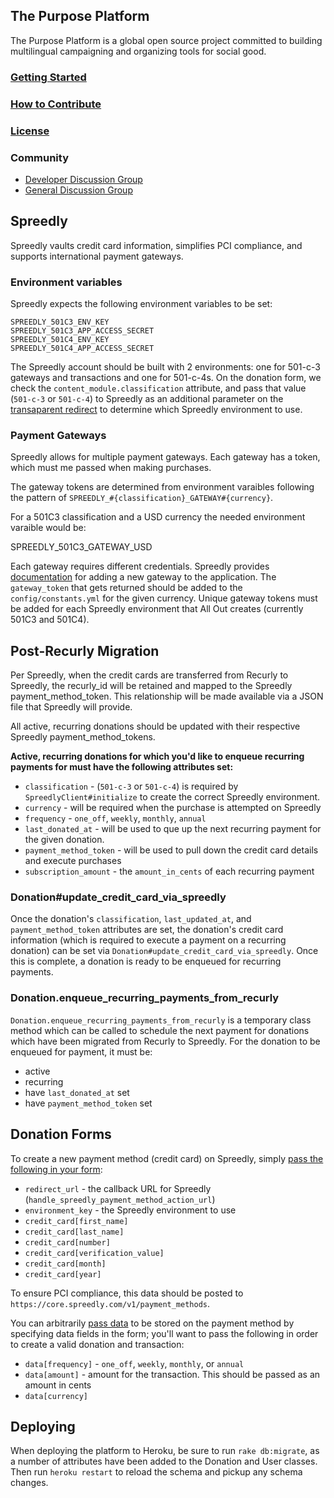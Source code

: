 ## The Purpose Platform

The Purpose Platform is a global open source project committed to building multilingual campaigning and organizing tools for social good.

### [Getting Started](https://github.com/PurposeOpen/Platform/wiki/Getting-Started)

### [How to Contribute](https://github.com/PurposeOpen/Platform/wiki/How-to-Contribute)

### [License](https://github.com/PurposeOpen/Platform/wiki/License)


### Community
- [Developer Discussion Group](http://groups.google.com/group/purpose-platform-dev)
- [General Discussion Group](http://groups.google.com/group/purpose-platform-general)

## Spreedly
Spreedly vaults credit card information, simplifies PCI compliance, and
supports international payment gateways.

### Environment variables
Spreedly expects the following environment variables to be set:

```
SPREEDLY_501C3_ENV_KEY
SPREEDLY_501C3_APP_ACCESS_SECRET
SPREEDLY_501C4_ENV_KEY
SPREEDLY_501C4_APP_ACCESS_SECRET
```

The Spreedly account should be built with 2 environments: one for 501-c-3 gateways and
transactions and one for 501-c-4s. On the donation form, we check the
`content_module.classification` attribute, and pass that value
(`501-c-3` or `501-c-4`) to Spreedly as
an additional parameter on the [transaparent
redirect](http://docs.spreedly.com/payment-methods/adding-with-redirect#using-the-redirect-url)
to determine which Spreedly environment to use.

### Payment Gateways
Spreedly allows for multiple payment gateways. Each gateway has a token,
which must me passed when making purchases.

The gateway tokens are determined from environment varaibles following the pattern of
`SPREEDLY_#{classification}_GATEWAY#{currency}`.

For a 501C3 classification and a USD currency the needed environment varaible would be:

  SPREEDLY_501C3_GATEWAY_USD

Each gateway requires different credentials. Spreedly provides
[documentation](http://docs.spreedly.com/gateways/adding) for adding a new gateway to the
application. The `gateway_token` that gets returned should be added to the
`config/constants.yml` for the given currency. Unique gateway tokens must be added for each
Spreedly environment that All Out creates (currently 501C3 and 501C4).

## Post-Recurly Migration
Per Spreedly, when the credit cards are transferred from Recurly to
Spreedly, the recurly_id will be retained and mapped to the Spreedly
payment_method_token. This relationship will be made available via a
JSON file that Spreedly will provide.

All active, recurring donations should be updated with their respective
Spreedly payment_method_tokens.

**Active, recurring donations for which you'd like to enqueue recurring
payments for must have the following attributes set:**
* `classification` - (`501-c-3` or `501-c-4`) is required by `SpreedlyClient#initialize`
to create the correct Spreedly environment.
* `currency` - will be required when the purchase is attempted on
  Spreedly
* `frequency` - `one_off`, `weekly`, `monthly`, `annual`
* `last_donated_at` - will be used to que up the next recurring payment for the given donation.
* `payment_method_token` - will be used to pull down the credit card
  details and execute purchases
* `subscription_amount` - the `amount_in_cents` of each recurring
  payment


### Donation#update_credit_card_via_spreedly
Once the donation's `classification`, `last_updated_at`, and
`payment_method_token` attributes are set, the donation's credit card
information (which is required to execute a payment on a recurring
donation) can be set via `Donation#update_credit_card_via_spreedly`.
Once this is complete, a donation is ready to be enqueued for recurring
payments.

### Donation.enqueue_recurring_payments_from_recurly
`Donation.enqueue_recurring_payments_from_recurly` is a temporary class
method which can be called to schedule the next payment for donations
which have been migrated from Recurly to Spreedly. For the donation to
be enqueued for payment, it must be:
* active
* recurring
* have `last_donated_at` set
* have `payment_method_token` set

## Donation Forms
To create a new payment method (credit card) on Spreedly, simply [pass the
following in your form](http://docs.spreedly.com/#submit-payment-form):
* `redirect_url` - the callback URL for Spreedly
  (`handle_spreedly_payment_method_action_url`)
* `environment_key` - the Spreedly environment to use
* `credit_card[first_name]`
* `credit_card[last_name]`
* `credit_card[number]`
* `credit_card[verification_value]`
* `credit_card[month]`
* `credit_card[year]`

To ensure PCI compliance, this data should be posted to
`https://core.spreedly.com/v1/payment_methods`.

You can arbitrarily [pass
data](http://docs.spreedly.com/payment-methods/adding-with-redirect#using-passthrough-data)
to be stored on the payment method by specifying data fields in the form; you'll want to pass
the following in order to create a valid donation and transaction:
* `data[frequency]` - `one_off`, `weekly`, `monthly`, or `annual`
* `data[amount]` - amount for the transaction. This should be passed as
  an amount in cents
* `data[currency]`

## Deploying
When deploying the platform to Heroku, be sure to run `rake db:migrate`, as a number
of attributes have been added to the Donation and User classes. Then run
`heroku restart` to reload the schema and pickup any schema changes.
